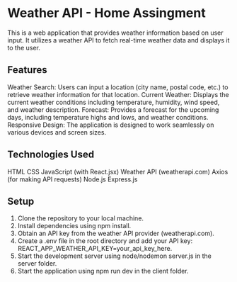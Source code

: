 # Weather API - Home Assingment
This is a web application that provides weather information based on user input. It utilizes a weather API to fetch real-time weather data and displays it to the user.

## Features
Weather Search: Users can input a location (city name, postal code, etc.) to retrieve weather information for that location.
Current Weather: Displays the current weather conditions including temperature, humidity, wind speed, and weather description.
Forecast: Provides a forecast for the upcoming days, including temperature highs and lows, and weather conditions.
Responsive Design: The application is designed to work seamlessly on various devices and screen sizes.

## Technologies Used
HTML
CSS
JavaScript (with React.jsx)
Weather API (weatherapi.com)
Axios (for making API requests)
Node.js
Express.js

## Setup
1. Clone the repository to your local machine.
2. Install dependencies using npm install.
3. Obtain an API key from the weather API provider (weatherapi.com).
4. Create a .env file in the root directory and add your API key: REACT_APP_WEATHER_API_KEY=your_api_key_here.
5. Start the development server using node/nodemon server.js in the server folder.
5. Start the application using npm run dev in the client folder.
